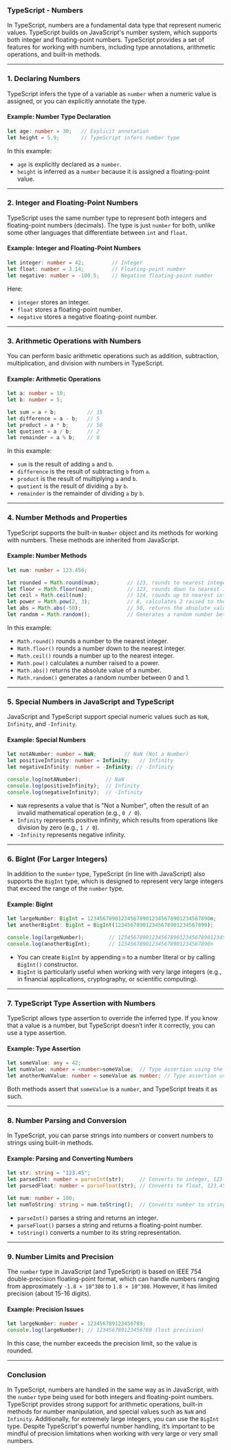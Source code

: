 ### TypeScript - Numbers

In TypeScript, numbers are a fundamental data type that represent numeric values. TypeScript builds on JavaScript's number system, which supports both integer and floating-point numbers. TypeScript provides a set of features for working with numbers, including type annotations, arithmetic operations, and built-in methods.

---

### 1. **Declaring Numbers**

TypeScript infers the type of a variable as `number` when a numeric value is assigned, or you can explicitly annotate the type.

#### Example: Number Type Declaration

```typescript
let age: number = 30;   // Explicit annotation
let height = 5.9;       // TypeScript infers number type
```

In this example:
- `age` is explicitly declared as a `number`.
- `height` is inferred as a `number` because it is assigned a floating-point value.

---

### 2. **Integer and Floating-Point Numbers**

TypeScript uses the same number type to represent both integers and floating-point numbers (decimals). The type is just `number` for both, unlike some other languages that differentiate between `int` and `float`.

#### Example: Integer and Floating-Point Numbers

```typescript
let integer: number = 42;         // Integer
let float: number = 3.14;         // Floating-point number
let negative: number = -100.5;    // Negative floating-point number
```

Here:
- `integer` stores an integer.
- `float` stores a floating-point number.
- `negative` stores a negative floating-point number.

---

### 3. **Arithmetic Operations with Numbers**

You can perform basic arithmetic operations such as addition, subtraction, multiplication, and division with numbers in TypeScript.

#### Example: Arithmetic Operations

```typescript
let a: number = 10;
let b: number = 5;

let sum = a + b;          // 15
let difference = a - b;   // 5
let product = a * b;      // 50
let quotient = a / b;     // 2
let remainder = a % b;    // 0
```

In this example:
- `sum` is the result of adding `a` and `b`.
- `difference` is the result of subtracting `b` from `a`.
- `product` is the result of multiplying `a` and `b`.
- `quotient` is the result of dividing `a` by `b`.
- `remainder` is the remainder of dividing `a` by `b`.

---

### 4. **Number Methods and Properties**

TypeScript supports the built-in `Number` object and its methods for working with numbers. These methods are inherited from JavaScript.

#### Example: Number Methods

```typescript
let num: number = 123.456;

let rounded = Math.round(num);         // 123, rounds to nearest integer
let floor = Math.floor(num);           // 123, rounds down to nearest integer
let ceil = Math.ceil(num);             // 124, rounds up to nearest integer
let power = Math.pow(2, 3);            // 8, calculates 2 raised to the power of 3
let abs = Math.abs(-50);               // 50, returns the absolute value
let random = Math.random();            // Generates a random number between 0 and 1
```

In this example:
- `Math.round()` rounds a number to the nearest integer.
- `Math.floor()` rounds a number down to the nearest integer.
- `Math.ceil()` rounds a number up to the nearest integer.
- `Math.pow()` calculates a number raised to a power.
- `Math.abs()` returns the absolute value of a number.
- `Math.random()` generates a random number between 0 and 1.

---

### 5. **Special Numbers in JavaScript and TypeScript**

JavaScript and TypeScript support special numeric values such as `NaN`, `Infinity`, and `-Infinity`.

#### Example: Special Numbers

```typescript
let notANumber: number = NaN;         // NaN (Not a Number)
let positiveInfinity: number = Infinity;   // Infinity
let negativeInfinity: number = -Infinity; // -Infinity

console.log(notANumber);        // NaN
console.log(positiveInfinity);  // Infinity
console.log(negativeInfinity);  // -Infinity
```

- `NaN` represents a value that is "Not a Number", often the result of an invalid mathematical operation (e.g., `0 / 0`).
- `Infinity` represents positive infinity, which results from operations like division by zero (e.g., `1 / 0`).
- `-Infinity` represents negative infinity.

---

### 6. **BigInt (For Larger Integers)**

In addition to the `number` type, TypeScript (in line with JavaScript) also supports the `BigInt` type, which is designed to represent very large integers that exceed the range of the `number` type.

#### Example: BigInt

```typescript
let largeNumber: BigInt = 1234567890123456789012345678901234567890n;
let anotherBigInt: BigInt = BigInt(123456789012345678901234567890);

console.log(largeNumber);        // 1234567890123456789012345678901234567890n
console.log(anotherBigInt);      // 123456789012345678901234567890n
```

- You can create `BigInt` by appending `n` to a number literal or by calling `BigInt()` constructor.
- `BigInt` is particularly useful when working with very large integers (e.g., in financial applications, cryptography, or scientific computing).

---

### 7. **TypeScript Type Assertion with Numbers**

TypeScript allows type assertion to override the inferred type. If you know that a value is a number, but TypeScript doesn’t infer it correctly, you can use a type assertion.

#### Example: Type Assertion

```typescript
let someValue: any = 42;
let numValue: number = <number>someValue;  // Type assertion using the angle-bracket syntax
let anotherNumValue: number = someValue as number; // Type assertion using `as`
```

Both methods assert that `someValue` is a `number`, and TypeScript treats it as such.

---

### 8. **Number Parsing and Conversion**

In TypeScript, you can parse strings into numbers or convert numbers to strings using built-in methods.

#### Example: Parsing and Converting Numbers

```typescript
let str: string = "123.45";
let parsedInt: number = parseInt(str);     // Converts to integer, 123
let parsedFloat: number = parseFloat(str); // Converts to float, 123.45

let num: number = 100;
let numToString: string = num.toString();  // Converts number to string, "100"
```

- `parseInt()` parses a string and returns an integer.
- `parseFloat()` parses a string and returns a floating-point number.
- `toString()` converts a number to its string representation.

---

### 9. **Number Limits and Precision**

The `number` type in JavaScript (and TypeScript) is based on IEEE 754 double-precision floating-point format, which can handle numbers ranging from approximately `-1.8 × 10^308` to `1.8 × 10^308`. However, it has limited precision (about 15-16 digits).

#### Example: Precision Issues

```typescript
let largeNumber: number = 123456789123456789;
console.log(largeNumber); // 123456789123456780 (lost precision)
```

In this case, the number exceeds the precision limit, so the value is rounded.

---

### Conclusion

In TypeScript, numbers are handled in the same way as in JavaScript, with the `number` type being used for both integers and floating-point numbers. TypeScript provides strong support for arithmetic operations, built-in methods for number manipulation, and special values such as `NaN` and `Infinity`. Additionally, for extremely large integers, you can use the `BigInt` type. Despite TypeScript's powerful number handling, it’s important to be mindful of precision limitations when working with very large or very small numbers.

